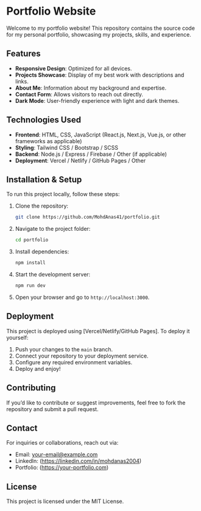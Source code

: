 # Portfolio Website

Welcome to my portfolio website! This repository contains the source code for my personal portfolio, showcasing my projects, skills, and experience.

## Features
- **Responsive Design**: Optimized for all devices.
- **Projects Showcase**: Display of my best work with descriptions and links.
- **About Me**: Information about my background and expertise.
- **Contact Form**: Allows visitors to reach out directly.
- **Dark Mode**: User-friendly experience with light and dark themes.

## Technologies Used
- **Frontend**: HTML, CSS, JavaScript (React.js, Next.js, Vue.js, or other frameworks as applicable)
- **Styling**: Tailwind CSS / Bootstrap / SCSS
- **Backend**: Node.js / Express / Firebase / Other (if applicable)
- **Deployment**: Vercel / Netlify / GitHub Pages / Other

## Installation & Setup
To run this project locally, follow these steps:

1. Clone the repository:
   ```sh
   git clone https://github.com/MohdAnas41/portfolio.git
   ```
2. Navigate to the project folder:
   ```sh
   cd portfolio
   ```
3. Install dependencies:
   ```sh
   npm install
   ```
4. Start the development server:
   ```sh
   npm run dev
   ```
5. Open your browser and go to `http://localhost:3000`.

## Deployment
This project is deployed using [Vercel/Netlify/GitHub Pages]. To deploy it yourself:

1. Push your changes to the `main` branch.
2. Connect your repository to your deployment service.
3. Configure any required environment variables.
4. Deploy and enjoy!

## Contributing
If you’d like to contribute or suggest improvements, feel free to fork the repository and submit a pull request.

## Contact
For inquiries or collaborations, reach out via:
- Email: your-email@example.com
- LinkedIn: (https://linkedin.com/in/mohdanas2004)
- Portfolio: (https://your-portfolio.com)

## License
This project is licensed under the MIT License.
